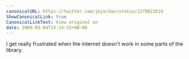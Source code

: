 ```yaml
---
canonicalURL: https://twitter.com/jmjordan/status/1278822616
ShowCanonicalLink: true
CanonicalLinkText: View original on
date: 2009-03-04T15:14:15+00:00
---
```

I get really frustrated when the internet doesn't work in some parts of the library.